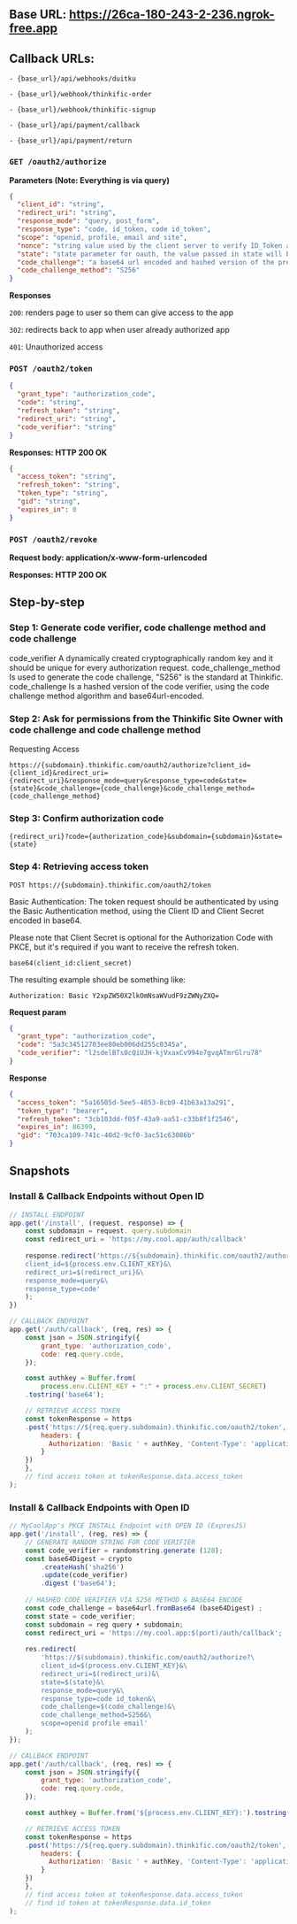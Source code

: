## Base URL: https://26ca-180-243-2-236.ngrok-free.app

## Callback URLs:

```
- {base_url}/api/webhooks/duitku

- {base_url}/webhook/thinkific-order

- {base_url}/webhook/thinkific-signup

- {base_url}/api/payment/callback

- {base_url}/api/payment/return
```

### `GET /oauth2/authorize`

**Parameters (Note: Everything is via query)**

```json
{
  "client_id": "string",
  "redirect_uri": "string",
  "response_mode": "query, post_form",
  "response_type": "code, id_token, code id_token",
  "scope": "openid, profile, email and site",
  "nonce": "string value used by the client server to verify ID_Token an avoid replay attacks. (e.g. woid29jjJB1bb)",
  "state": "state parameter for oauth, the value passed in state will be returned to the application",
  "code_challenge": "a base64 url encoded and hashed version of the previously generated code verifier random string",
  "code_challenge_method": "S256"
}
```

**Responses**

`200`: renders page to user so them can give access to the app

`302`: redirects back to app when user already authorized app

`401`: Unauthorized access

### `POST /oauth2/token`

```json
{
  "grant_type": "authorization_code",
  "code": "string",
  "refresh_token": "string",
  "redirect_uri": "string",
  "code_verifier": "string"
}
```

**Responses: HTTP 200 OK**

```json
{
  "access_token": "string",
  "refresh_token": "string",
  "token_type": "string",
  "gid": "string",
  "expires_in": 0
}
```

### `POST /oauth2/revoke`

**Request body: application/x-www-form-urlencoded**

**Responses: HTTP 200 OK**

## Step-by-step

### Step 1: Generate code verifier, code challenge method and code challenge

code_verifier A dynamically created cryptographically random key and it should be unique for every authorization request.
code_challenge_method Is used to generate the code challenge, "S256" is the standard at Thinkific.
code_challenge Is a hashed version of the code verifier, using the code challenge method algorithm and base64url-encoded.

### Step 2: Ask for permissions from the Thinkific Site Owner with code challenge and code challenge method

Requesting Access

`https://{subdomain}.thinkific.com/oauth2/authorize?client_id={client_id}&redirect_uri={redirect_uri}&response_mode=query&response_type=code&state={state}&code_challenge={code_challenge}&code_challenge_method={code_challenge_method}`

### Step 3: Confirm authorization code

`{redirect_uri}?code={authorization_code}&subdomain={subdomain}&state={state}`

### Step 4: Retrieving access token

`POST https://{subdomain}.thinkific.com/oauth2/token`

Basic Authentication:
The token request should be authenticated by using the Basic Authentication method, using the Client ID and Client Secret encoded in base64.

Please note that Client Secret is optional for the Authorization Code with PKCE, but it's required if you want to receive the refresh token.

`base64(client_id:client_secret)`

The resulting example should be something like:

`Authorization: Basic Y2xpZW50X2lkOmNsaWVudF9zZWNyZXQ=`

**Request param**

```json
{
  "grant_type": "authorization_code",
  "code": "5a3c34512703ee80eb006dd255c0345a",
  "code_verifier": "l2sdelBTs0cQiUJH-kjVxaxCv994o7gvqATmrGlru78"
}
```

**Response**

```json
{
  "access_token": "5a16505d-5ee5-4853-8cb9-41b63a13a291",
  "token_type": "bearer",
  "refresh_token": "3cb103dd-f05f-43a9-aa51-c33b8f1f2546",
  "expires_in": 86399,
  "gid": "703ca109-741c-40d2-9cf0-3ac51c63086b"
}
```

## Snapshots

### Install & Callback Endpoints without Open ID

```javascript
// INSTALL ENDPOINT
app.get('/install', (request, response) => {
    const subdomain = request. query.subdomain
    const redirect_uri = 'https://my.cool.app/auth/callback'
    
    response.redirect('https://${subdomain}.thinkific.com/oauth2/authorize?\
    client_id=${process.env.CLIENT_KEY}&\
    redirect_uri=$(redirect_uri}&\
    response_mode=query&\
    response_type=code'
    );
})
```

```javascript
// CALLBACK ENDPOINT
app.get('/auth/callback', (req, res) => {
    const json = JSON.stringify({
        grant_type: 'authorization_code',
        code: req.query.code,
    });

    const authkey = Buffer.from(
        process.env.CLIENT_KEY + ":" + process.env.CLIENT_SECRET)
    .tostring('base64');

    // RETRIEVE ACCESS TOKEN
    const tokenResponse = https
    .post('https://${req.query.subdomain).thinkific.com/oauth2/token', json, {
        headers: {
          Authorization: 'Basic ' + authKey, 'Content-Type': 'application/json',
        }
    })
    },
    // find access token at tokenResponse.data.access_token
);
```

### Install & Callback Endpoints with Open ID

```javascript
// MyCoolApp's PKCE INSTALL Endpoint with OPEN ID (ExpresJS)
app.get('/install', (reg, res) => {
    // GENERATE RANDOM STRING FOR CODE VERIFIER
    const code_verifier = randomstring.generate (128);
    const base64Digest = crypto
        .createHash('sha256')
        .update(code_verifier)
        .digest ('base64');
    
    // HASHED CODE VERIFIER VIA S256 METHOD & BASE64 ENCODE
    const code_challenge = base64url.fromBase64 (base64Digest) ;
    const state = code_verifier;
    const subdomain = reg query • subdomain;
    const redirect_uri = 'https://my.cool.app:$(port)/auth/callback';
    
    res.redirect(
        'https://$(subdomain).thinkific.com/oauth2/authorize?\
        client_id=$(process.env.CLIENT_KEY}&\
        redirect_uri=$(redirect_uri)&\
        state=$(state}&\
        response_mode=query&\
        response_type=code id_token&\
        code_challenge=$(code_challenge)&\
        code_challenge_method=S256&\
        scope=openid profile email'
    );
});
```

```javascript
// CALLBACK ENDPOINT
app.get('/auth/callback', (req, res) => {
    const json = JSON.stringify({
        grant_type: 'authorization_code',
        code: req.query.code,
    });

    const authkey = Buffer.from('${process.env.CLIENT_KEY}:').tostring('base64');

    // RETRIEVE ACCESS TOKEN
    const tokenResponse = https
    .post('https://${req.query.subdomain).thinkific.com/oauth2/token', json, {
        headers: {
          Authorization: 'Basic ' + authKey, 'Content-Type': 'application/json',
        }
    })
    },
    // find access token at tokenResponse.data.access_token
    // find id token at tokenResponse.data.id_token
);
```